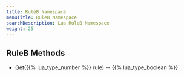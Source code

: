 ```yaml
---
title: RuleB Namespace
menuTitle: RuleB Namespace
searchDescription: Lua RuleB Namespace
weight: 25
---
```

## RuleB Methods
- [Get](get)({{% lua_type_number %}} rule) -- {{% lua_type_boolean %}}